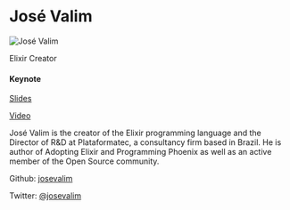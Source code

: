 # José Valim

![José Valim](http://s3.amazonaws.com/esl-conf-stg/media/files/000/000/026/thumbnail/Jose_Valim.jpg?1458663051)

Elixir Creator

#### Keynote

[Slides](http://s3.amazonaws.com/esl-conf-stg/media/files/000/000/670/original/Jose_Valim_-_Keynote.pdf?1498489275)

[Video](https://youtu.be/IZvpKhA6t8A)

José Valim is the creator of the Elixir programming language and the Director of R&D at Plataformatec, a consultancy firm based in Brazil. He is author of Adopting Elixir and Programming Phoenix as well as an active member of the Open Source community.

Github: [josevalim](https://github.com/josevalim )

Twitter: [@josevalim](https://twitter.com/josevalim )

